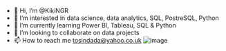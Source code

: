 - 👋 Hi, I’m @KikiNGR
- 👀 I’m interested in data science, data analytics, SQL, PostreSQL, Python
- 🌱 I’m currently learning Power BI, Tableau, SQL & Python
- 💞️ I’m looking to collaborate on data projects
- 📫 How to reach me tosindada@yahoo.co.uk
![image](https://user-images.githubusercontent.com/49095904/181313766-9df23062-4e17-4984-a626-1c137db89233.png)

